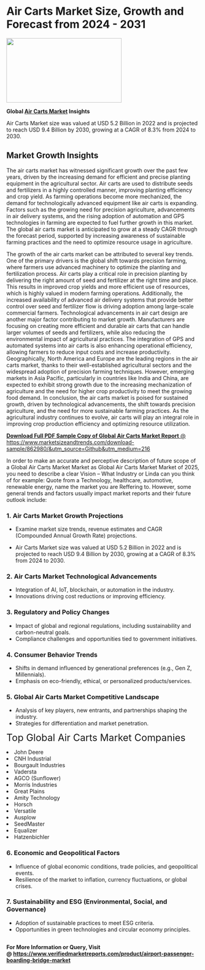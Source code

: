 <H1>Air Carts Market Size, Growth and Forecast from 2024 - 2031</H1><img class="aligncenter size-medium wp-image-584254" src="https://thirdeyenews.in/wp-content/uploads/2024/09/Global-Market-Research-300x168.jpeg" alt="" width="300" height="168" /><p><strong>Global&nbsp;<a href="https://www.marketsizeandtrends.com/download-sample/862980/&amp;utm_source=Github&utm_medium=216">Air Carts Market</a> Insights</strong></p><p>Air Carts Market size was valued at USD 5.2 Billion in 2022 and is projected to reach USD 9.4 Billion by 2030, growing at a CAGR of 8.3% from 2024 to 2030.</p><p><h2>Market Growth Insights</h2> <p>The air carts market has witnessed significant growth over the past few years, driven by the increasing demand for efficient and precise planting equipment in the agricultural sector. Air carts are used to distribute seeds and fertilizers in a highly controlled manner, improving planting efficiency and crop yield. As farming operations become more mechanized, the demand for technologically advanced equipment like air carts is expanding. Factors such as the growing need for precision agriculture, advancements in air delivery systems, and the rising adoption of automation and GPS technologies in farming are expected to fuel further growth in this market. The global air carts market is anticipated to grow at a steady CAGR through the forecast period, supported by increasing awareness of sustainable farming practices and the need to optimize resource usage in agriculture.</p> <p><a href="#"></a></p> <p>The growth of the air carts market can be attributed to several key trends. One of the primary drivers is the global shift towards precision farming, where farmers use advanced machinery to optimize the planting and fertilization process. Air carts play a critical role in precision planting by delivering the right amount of seed and fertilizer at the right time and place. This results in improved crop yields and more efficient use of resources, which is highly valued in modern farming operations. Additionally, the increased availability of advanced air delivery systems that provide better control over seed and fertilizer flow is driving adoption among large-scale commercial farmers. Technological advancements in air cart design are another major factor contributing to market growth. Manufacturers are focusing on creating more efficient and durable air carts that can handle larger volumes of seeds and fertilizers, while also reducing the environmental impact of agricultural practices. The integration of GPS and automated systems into air carts is also enhancing operational efficiency, allowing farmers to reduce input costs and increase productivity. Geographically, North America and Europe are the leading regions in the air carts market, thanks to their well-established agricultural sectors and the widespread adoption of precision farming techniques. However, emerging markets in Asia Pacific, particularly in countries like India and China, are expected to exhibit strong growth due to the increasing mechanization of agriculture and the need for higher crop productivity to meet the growing food demand. In conclusion, the air carts market is poised for sustained growth, driven by technological advancements, the shift towards precision agriculture, and the need for more sustainable farming practices. As the agricultural industry continues to evolve, air carts will play an integral role in improving crop production efficiency and optimizing resource utilization.</p> <p><a href="#"></p><p><span class=""><strong>Download Full PDF Sample Copy of Global Air Carts Market Report</strong> @ <a href="https://www.marketsizeandtrends.com/download-sample/862980/&amp;utm_source=Github&utm_medium=216" target="_blank">https://www.marketsizeandtrends.com/download-sample/862980/&amp;utm_source=Github&utm_medium=216</a></span></p><p>In order to make an accurate and perceptive description of future scope of a Global&nbsp;Air Carts Market Market as Global&nbsp;Air Carts Market Market of 2025, you need to describe a clear Vision &ndash; What Industry or Linda can you think of for example: Quote from a Technology, healthcare, automotive, renewable energy, name the market you are Reffering to. However, some general trends and factors usually impact market reports and their future outlook include:</p><h3>1.&nbsp;<strong>Air Carts Market Growth Projections</strong></h3><ul><li>Examine market size trends, revenue estimates and CAGR (Compounded Annual Growth Rate) projections.</li><li><p>Air Carts Market size was valued at USD 5.2 Billion in 2022 and is projected to reach USD 9.4 Billion by 2030, growing at a CAGR of 8.3% from 2024 to 2030.</p></li></ul><h3>2.&nbsp;<strong>Air Carts Market Technological Advancements</strong></h3><ul><li>Integration of AI, IoT, blockchain, or automation in the industry.</li><li>Innovations driving cost reductions or improving efficiency.</li></ul><h3>3.&nbsp;<strong>Regulatory and Policy Changes</strong></h3><ul><li>Impact of global and regional regulations, including sustainability and carbon-neutral goals.</li><li>Compliance challenges and opportunities tied to government initiatives.</li></ul><h3>4.&nbsp;<strong>Consumer Behavior Trends</strong></h3><ul><li>Shifts in demand influenced by generational preferences (e.g., Gen Z, Millennials).</li><li>Emphasis on eco-friendly, ethical, or personalized products/services.</li></ul><h3>5.&nbsp;<strong>Global Air Carts Market Competitive Landscape</strong></h3><ul><li>Analysis of key players, new entrants, and partnerships shaping the industry.</li><li>Strategies for differentiation and market penetration.</li></ul><p data-pm-slice="1 1 []"><span style="color: inherit; font-family: inherit; font-size: 25px;">Top Global Air Carts Market Companies</span></p><div class="" data-test-id=""><p><li>John Deere</li><li> CNH Industrial</li><li> Bourgault Industries</li><li> Vadersta</li><li> AGCO (Sunflower)</li><li> Morris Industries</li><li> Great Plains</li><li> Amity Technology</li><li> Horsch</li><li> Versatile</li><li> Ausplow</li><li> SeedMaster</li><li> Equalizer</li><li> Hatzenbichler</li></p></div><h3>6.&nbsp;<strong>Economic and Geopolitical Factors</strong></h3><ul><li>Influence of global economic conditions, trade policies, and geopolitical events.</li><li>Resilience of the market to inflation, currency fluctuations, or global crises.</li></ul><h3>7.&nbsp;<strong>Sustainability and ESG (Environmental, Social, and Governance)</strong></h3><ul><li>Adoption of sustainable practices to meet ESG criteria.</li><li>Opportunities in green technologies and circular economy principles.</li></ul><h2><strong style="font-size: 14px;">For More Information or Query, Visit @&nbsp;</strong><a style="background-color: #ffffff; font-size: 14px;" href="https://www.marketsizeandtrends.com/report/air-carts-market/" target="_blank">https://www.verifiedmarketreports.com/product/airport-passenger-boarding-bridge-market</a></h2>
